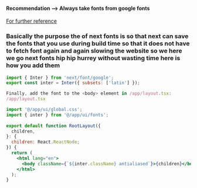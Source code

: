 #### Recommendation --> Always take fonts from google fonts 
[For further reference](https://nextjs.org/learn/dashboard-app/optimizing-fonts-images)

### Basically the purpose the of next fonts is so that next can save the fonts that you use during build time so that it does not have to fetch font again and again slowing the website so we here we go next fonts hip hip hurrey without wasting time here is how you add them 
```jsx
import { Inter } from 'next/font/google';
export const inter = Inter({ subsets: ['latin'] });

```

```jsx
Finally, add the font to the <body> element in /app/layout.tsx:
/app/layout.tsx

import '@/app/ui/global.css';
import { inter } from '@/app/ui/fonts';
 
export default function RootLayout({
  children,
}: {
  children: React.ReactNode;
}) {
  return (
    <html lang="en">
      <body className={`${inter.className} antialiased`}>{children}</body>
    </html>
  );
}
```
